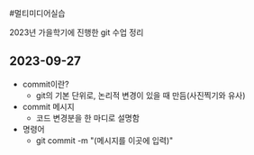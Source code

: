 #멀티미디어실습

2023년 가을학기에 진행한 git 수업 정리

## 2023-09-27
- commit이란?
    - git의 기본 단위로, 논리적 변경이 있을 때 만듬(사진찍기와 유사)
- commit 메시지
    - 코드 변경분을 한 마디로 설명함
- 명령어
    - git commit -m "(메시지를 이곳에 입력)"
